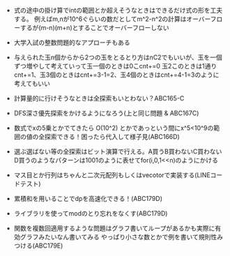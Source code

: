 - 式の途中の掛け算でintの範囲とか超えそうなときはできるだけ式の形を工夫する。
  例えばm,nが10^6ぐらいの数だとしてm^2-n^2の計算はオーバーフローするが(m-n)(m+n)とすることでオーバーフローしない

- 大学入試の整数問題的なアプローチもある

- 与えられた玉n個からから2つの玉をとるとり方はnC2でもいいが、玉を一個ずつ増やして考えていって玉一個のときは0こcnt+=0
  玉2このときは1通りcnt+=1、玉3個のときはcnt+=3-1=2、玉4個のときはcnt+=4-1=3のように考えてもいい

- 計算量的に行けそうなときは全探索もいとわない？ABC165-C
 
- DFS深さ優先探索をかけるようになろう(上と同じ問題 & ABC167C)

- 数式でxの5乗とかでてきたら O(10^2) とかであっという間にx^5<10^9の範囲の値の全探索できる！困ったら代入して様子見(ABC166D)

- 選ぶ選ばない等の全探索はビット演算で行える。A買うB買わないC買わないD買うのようなパターンは1001のように表せてfor(i,0,1<<n)のようにかける

- マス目とか行列はちゃんと二次元配列もしくはvecotorで実装する(LINEコードテスト)

- 累積和を用いることでdpを高速化できる！(ABC179D)

- ライブラリを使ってmodのとり忘れをなくす(ABC179D)

- 関数を複数回適用するような問題はグラフ書いてループがあるかも実際に有効グラフみたいなん書いてみる
  やっぱり小さな数とかで例を書いて規則性みつける(ABC179E)

